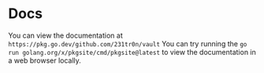 # Docs
You can view the documentation at `https://pkg.go.dev/github.com/231tr0n/vault`
You can try running the `go run golang.org/x/pkgsite/cmd/pkgsite@latest` to view the documentation in a web browser locally.
